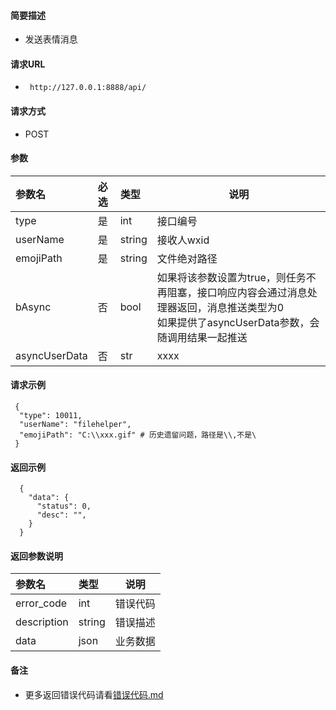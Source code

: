
#### 简要描述

- 发送表情消息

#### 请求URL
- ` http://127.0.0.1:8888/api/`
  
#### 请求方式
- POST 

#### 参数

| 参数名       | 必选 | 类型     | 说明      |   
|:----------|:---|:-------|---------|   
| type      | 是  | int    | 接口编号    |   
| userName  | 是  | string | 接收人wxid |   
| emojiPath | 是  | string | 文件绝对路径  |   
| bAsync        | 否  | bool   | 如果将该参数设置为true，则任务不再阻塞，接口响应内容会通过消息处理器返回，消息推送类型为0<br/>如果提供了asyncUserData参数，会随调用结果一起推送 |   
| asyncUserData | 否  | str    | xxxx                                                                                |   

#### 请求示例

```
 {
  "type": 10011,
  "userName": "filehelper",
  "emojiPath": "C:\\xxx.gif" # 历史遗留问题，路径是\\,不是\
 } 
```

#### 返回示例 

``` 
  {
    "data": {
      "status": 0,
      "desc": "",
    }
  }
```

#### 返回参数说明 

| 参数名         | 类型     | 说明   |   
|:------------|:-------|------|   
| error_code  | int    | 错误代码 |   
| description | string | 错误描述 |   
| data        | json   | 业务数据 |   

#### 备注 

- 更多返回错误代码请看[错误代码.md](../错误代码.md)





